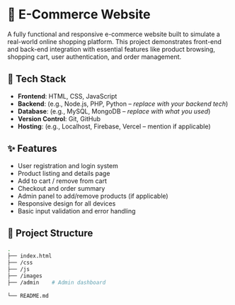 # 🛒 E-Commerce Website

A fully functional and responsive e-commerce website built to simulate a real-world online shopping platform. This project demonstrates front-end and back-end integration with essential features like product browsing, shopping cart, user authentication, and order management.

## 🔧 Tech Stack

- **Frontend**: HTML, CSS, JavaScript  
- **Backend**: (e.g., Node.js, PHP, Python – *replace with your backend tech*)  
- **Database**: (e.g., MySQL, MongoDB – *replace with what you used*)  
- **Version Control**: Git, GitHub  
- **Hosting**: (e.g., Localhost, Firebase, Vercel – mention if applicable)

## ✨ Features

- User registration and login system  
- Product listing and details page  
- Add to cart / remove from cart  
- Checkout and order summary  
- Admin panel to add/remove products (if applicable)  
- Responsive design for all devices  
- Basic input validation and error handling

## 📂 Project Structure

```bash
.
├── index.html
├── /css
├── /js
├── /images
├── /admin    # Admin dashboard
        
└── README.md
